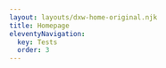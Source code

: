 ```yaml
---
layout: layouts/dxw-home-original.njk
title: Homepage
eleventyNavigation:
  key: Tests
  order: 3
---
```

